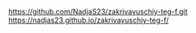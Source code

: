 https://github.com/NadjaS23/zakrivayuschiy-teg-f.git
https://nadjas23.github.io/zakrivayuschiy-teg-f/